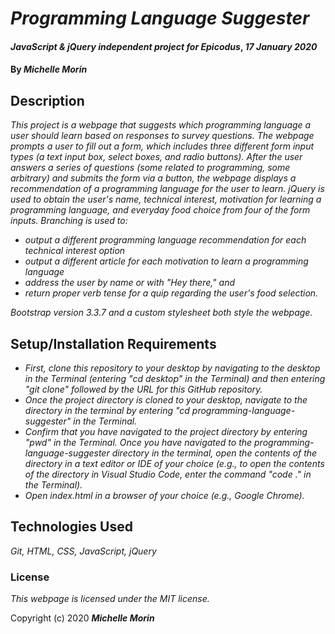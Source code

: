 # _Programming Language Suggester_

#### _JavaScript & jQuery independent project for Epicodus_, _17 January 2020_

#### By _**Michelle Morin**_

## Description

_This project is a webpage that suggests which programming language a user should learn based on responses to survey questions. The webpage prompts a user to fill out a form, which includes three different form input types (a text input box, select boxes, and radio buttons). After the user answers a series of questions (some related to programming, some arbitrary) and submits the form via a button, the webpage displays a recommendation of a programming language for the user to learn. jQuery is used to obtain the user's name, technical interest, motivation for learning a programming language, and everyday food choice from four of the form inputs. Branching is used to:_
* _output a different programming language recommendation for each technical interest option_
* _output a different article for each motivation to learn a programming language_
* _address the user by name or with "Hey there," and_
* _return proper verb tense for a quip regarding the user's food selection._

_Bootstrap version 3.3.7 and a custom stylesheet both style the webpage._

## Setup/Installation Requirements

* _First, clone this repository to your desktop by navigating to the desktop in the Terminal (entering "cd desktop" in the Terminal) and then entering "git clone" followed by the URL for this GitHub repository._
* _Once the project directory is cloned to your desktop, navigate to the directory in the terminal by entering "cd programming-language-suggester" in the Terminal._
* _Confirm that you have navigated to the project directory by entering "pwd" in the Terminal. Once you have navigated to the programming-language-suggester directory in the terminal, open the contents of the directory in a text editor or IDE of your choice (e.g., to open the contents of the directory in Visual Studio Code, enter the command "code ." in the Terminal)._
* _Open index.html in a browser of your choice (e.g., Google Chrome)._

## Technologies Used

_Git, HTML, CSS, JavaScript, jQuery_

### License

*This webpage is licensed under the MIT license.*

Copyright (c) 2020 **_Michelle Morin_**